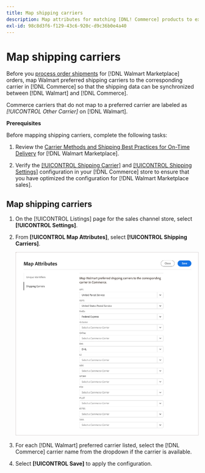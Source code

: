 ```yaml
---
title: Map shipping carriers
description: Map attributes for matching [DNL! Commerce] products to existing [!DNL Walmart Marketplace] listings and synchronizing data between [!DNL Channel Manager] and [!DNL Walmart].
exl-id: 98c8d3f6-f129-43c6-920c-d9c36b0e4a40
---
```


# Map shipping carriers

Before you [process order shipments](process-orders.md#ship-an-order) for [!DNL Walmart Marketplace] orders, map Walmart preferred shipping carriers to the corresponding carrier in [!DNL Commerce] so that the shipping data can be synchronized between [!DNL Walmart] and [!DNL Commerce].

Commerce carriers that do not map to a preferred carrier are labeled as *[!UICONTROL Other Carrier]* on [!DNL Walmart].

**Prerequisites**

Before mapping shipping carriers, complete the following tasks:

1. Review the [Carrier Methods and Shipping Best Practices for On-Time Delivery](https://sellerhelp.walmart.com/s/guide?article=000009473) for [!DNL Walmart Marketplace].

1. Verify the [[!UICONTROL Shipping Carrier]](https://docs.magento.com/user-guide/shipping/carriers.html) and [[!UICONTROL Shipping Settings]](https://docs.magento.com/user-guide/configuration/sales/shipping-settings.html) configuration in your [!DNL Commerce] store to ensure that you have optimized the configuration for [!DNL Walmart Marketplace sales].

## Map shipping carriers

1. On the [!UICONTROL Listings] page for the sales channel store, select **[!UICONTROL Settings]**.

1. From **[!UICONTROL Map Attributes]**, select **[!UICONTROL Shipping Carriers]**.

   ![Map shipping carriers](assets/map-shipping-carriers.png)

1. For each [!DNL Walmart] preferred carrier listed, select the [!DNL Commerce] carrier name from the dropdown if the carrier is available.

1. Select **[!UICONTROL Save]** to apply the configuration.
